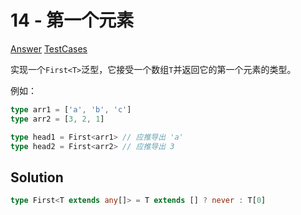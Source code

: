# 14 - 第一个元素

[Answer](https://github.com/lybenson/ts-checker/blob/master/src/14-easy-first/template.ts) [TestCases](https://github.com/lybenson/ts-checker/blob/master/src/14-easy-first/test-cases.ts)

实现一个`First<T>`泛型，它接受一个数组`T`并返回它的第一个元素的类型。

例如：

```ts
type arr1 = ['a', 'b', 'c']
type arr2 = [3, 2, 1]

type head1 = First<arr1> // 应推导出 'a'
type head2 = First<arr2> // 应推导出 3
```

## Solution

```ts
type First<T extends any[]> = T extends [] ? never : T[0]
```
